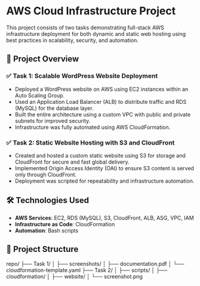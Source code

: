 # AWS Cloud Infrastructure Project

This project consists of two tasks demonstrating full-stack AWS infrastructure deployment for both dynamic and static web hosting using best practices in scalability, security, and automation.

## 🚀 Project Overview

### ✅ Task 1: Scalable WordPress Website Deployment

- Deployed a WordPress website on AWS using EC2 instances within an Auto Scaling Group.
- Used an Application Load Balancer (ALB) to distribute traffic and RDS (MySQL) for the database layer.
- Built the entire architecture using a custom VPC with public and private subnets for improved security.
- Infrastructure was fully automated using AWS CloudFormation.

### ✅ Task 2: Static Website Hosting with S3 and CloudFront

- Created and hosted a custom static website using S3 for storage and CloudFront for secure and fast global delivery.
- Implemented Origin Access Identity (OAI) to ensure S3 content is served only through CloudFront.
- Deployment was scripted for repeatability and infrastructure automation.

## 🛠️ Technologies Used

- **AWS Services**: EC2, RDS (MySQL), S3, CloudFront, ALB, ASG, VPC, IAM
- **Infrastructure as Code**: CloudFormation
- **Automation**: Bash scripts

## 📁 Project Structure

repo/
├── Task 1/
│ ├── screenshots/
│ ├── documentation.pdf
│ └── cloudformation-template.yaml
├── Task 2/
│ ├── scripts/
│ ├── cloudformation/
│ ├── website/
│ └── screenshot.png

